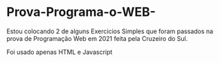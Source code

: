 # Prova-Programa-o-WEB-
Estou colocando 2 de alguns Exercicios Simples que foram passados na prova de Programação Web em 2021 feita pela Cruzeiro do Sul.

Foi usado apenas HTML e Javascript
